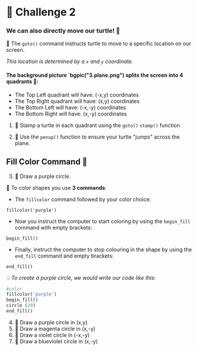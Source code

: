 # 🚩 Challenge 2

### We can also directly move our turtle! 📍

🦉 The `goto()` command instructs turtle to move to a specific location on our screen. 

*This location is determined by a `x` and `y` coordinate.*

#### The background picture `bgpic("3.plane.png") splits the screen into 4 quadrants 📝:

- The Top Left quadrant will have: (-x,y) coordinates
- The Top Right quadrant will have: (x,y) coordinates
- The Bottom Left will have: (-x,-y) coordinates
- The Bottom Right will have: (x,-y) coordinates

1. 🚩 Stamp a turtle in each quadrant using the `goto()` `stamp()` function
   
2. 🚩 Use the `penup()` function to ensure your turtle "jumps" across the plane.

## Fill Color Command 🎨

3. 🚩 Draw a purple circle.

🦉 To color shapes you use **3 commands**:

- The `fillcolor` command followed by your color choice: 

`fillcolor('purple')`  


- Now you instruct the computer to start coloring by using the `begin_fill` command with empty brackets: 

`begin_fill()`  

- Finally, instruct the computer to stop colouring in the shape by using the `end_fill` command and empty brackets:   

`end_fill()`  

*💡 To create a purple circle, we would write our code like this:*


```py
#color
fillcolor('purple')
begin_fill()
circle (30)
end_fill()
```

4. 🚩 Draw a purple circle in (x,y)
5. 🚩 Draw a magenta circle in (x,-y)
6. 🚩 Draw a violet circle in (-x,-y)
7. 🚩 Draw a blueviolet circle in (x,-y)